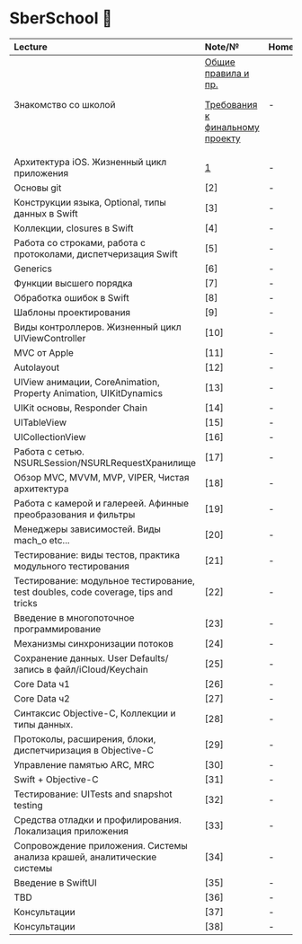 # SberSchool  

| Lecture | Note/№ | Homework  |
| :--- | :--- | :--- |
| Знакомство со школой | [Общие правила и пр.](https://github.com/Lemonbrush/SberSchool/blob/master/Notes/GeneralRules.md) <p> <p> [Требования к финальному проекту](https://github.com/Lemonbrush/SberSchool/blob/master/Notes/FinalProjectRequirements.md) | - | 
| Архитектура iOS. Жизненный цикл приложения | [1](https://github.com/Lemonbrush/SberSchool/blob/master/Notes/iOSAchitecture.md) | - | 
| Основы git | [2] | - | 
| Конструкции языка, Optional, типы данных в Swift | [3] | - | 
| Коллекции, closures в Swift | [4] | - | 
| Работа со строками, работа с протоколами, диспетчеризация Swift | [5] | - | 
| Generics | [6] | - | 
| Функции высшего порядка | [7] | - | 
| Обработка ошибок в Swift | [8] | - | 
| Шаблоны проектирования | [9] | - | 
| Виды контроллеров. Жизненный цикл UIViewController | [10] | - | 
| MVC от Apple | [11] | - | 
| Autolayout | [12] | - | 
| UIView анимации, CoreAnimation, Property Animation, UIKitDynamics | [13] | - | 
| UIKit основы, Responder Chain | [14] | - | 
| UITableView | [15] | - |  
| UICollectionView | [16] | - | 
| Работа с сетью. NSURLSession/NSURLRequestХранилище | [17] | - |
| Обзор MVC, MVVM, MVP, VIPER, Чистая архитектура | [18] | - | 
| Работа с камерой и галереей. Афинные преобразования и фильтры | [19] | - | 
| Менеджеры зависимостей. Виды mach_o etc... | [20] | - | 
| Тестирование: виды тестов, практика модульного тестирования | [21] | - | 
| Тестирование: модульное тестирование, test doubles, code coverage, tips and tricks | [22] | - | 
| Введение в многопоточное программирование | [23] | - | 
| Механизмы синхронизации потоков | [24] | - | 
| Сохранение данных. User Defaults/запись в файл/iCloud/Keychain | [25] | - | 
| Core Data ч1 | [26] | - | 
| Core Data ч2 | [27] | - | 
| Синтаксис Objective-C, Коллекции и типы данных. | [28] | - | 
| Протоколы, расширения, блоки, диспетчиризация в Objective-C | [29] | - | 
| Управление памятью ARC, MRC | [30] | - | 
| Swift + Objective-C | [31] | - | 
| Тестирование: UITests and snapshot testing | [32] | - | 
| Средства отладки и профилирования. Локализация приложения | [33] | - | 
| Сопровождение приложения. Системы анализа крашей, аналитические системы | [34] | - | 
| Введение в SwiftUI | [35] | - | 
| TBD | [36] | - | 
| Консультации | [37] | - | 
| Консультации | [38] | - | 


